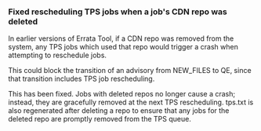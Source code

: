 ### Fixed rescheduling TPS jobs when a job's CDN repo was deleted

In earlier versions of Errata Tool, if a CDN repo was removed from the
system, any TPS jobs which used that repo would trigger a crash when
attempting to reschedule jobs.

This could block the transition of an advisory from NEW_FILES to QE,
since that transition includes TPS job rescheduling.

This has been fixed.  Jobs with deleted repos no longer cause a crash;
instead, they are gracefully removed at the next TPS rescheduling.
tps.txt is also regenerated after deleting a repo to ensure that any
jobs for the deleted repo are promptly removed from the TPS queue.
